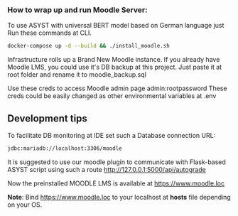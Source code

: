 ### How to wrap up and run Moodle Server:

To use ASYST with universal BERT model based on German language just Run these commands at CLI.

~~~bash
docker-compose up -d --build && ./install_moodle.sh
~~~

Infrastructure rolls up a Brand New Moodle instance. If you already have Moodle LMS, you could use it's DB backup at this project. Just paste it at root folder and rename it to moodle_backup.sql 

Use these creds to access Moodle admin page
admin:rootpassword
These creds could be easily changed as other environmental variables at .env

## Development tips
To facilitate DB monitoring at IDE set such a Database connection URL: 
~~~bash
jdbc:mariadb://localhost:3306/moodle
~~~

It is suggested to use our moodle plugin to communicate with Flask-based ASYST script using such a
route http://127.0.0.1:5000/api/autograde

Now the preinstalled MOODLE LMS is available at https://www.moodle.loc

**Note**: Bind https://www.moodle.loc to your localhost at **hosts** file depending on your OS.